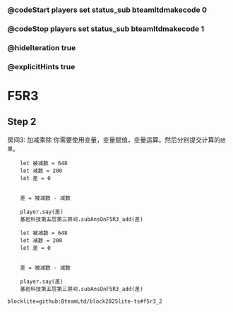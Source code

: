 ### @codeStart players set status_sub bteamltdmakecode 0
### @codeStop players set status_sub bteamltdmakecode 1

### @hideIteration true
### @explicitHints true

# F5R3

## Step 2
房间3: 加减乘除
你需要使用变量，变量赋值，变量运算。然后分别提交计算的``结果``。

```ghost
    let 被减数 = 648
    let 减数 = 200
    let 差 = 0
    
    
    差 = 被减数 - 减数

    player.say(差)
    基岩科技第五层第三房间.subAnsOnF5R3_add(差)
```
```template
    let 被减数 = 648
    let 减数 = 200
    let 差 = 0
    
    
    差 = 被减数 - 减数

    player.say(差)
    基岩科技第五层第三房间.subAnsOnF5R3_add(差)
```

```package
blocklite=github:BteamLtd/block2025lite-ts#f5r3_2
```
